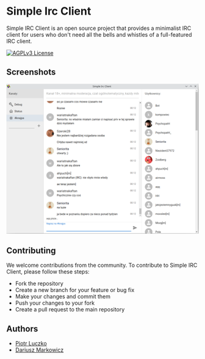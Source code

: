 # Simple Irc Client

Simple IRC Client is an open source project that provides a minimalist IRC client for users who don't need all the bells and whistles of a full-featured IRC client.

[![AGPLv3 License](https://img.shields.io/badge/License-AGPL%20v3-yellow.svg)](https://opensource.org/licenses/)

## Screenshots

![App Screenshot](./screenshot.png)

## Contributing

We welcome contributions from the community. To contribute to Simple IRC Client, please follow these steps:

- Fork the repository
- Create a new branch for your feature or bug fix
- Make your changes and commit them
- Push your changes to your fork
- Create a pull request to the main repository

## Authors

- [Piotr Luczko](https://www.github.com/piotrluczko)
- [Dariusz Markowicz](https://www.github.com/dmarkowicz)

